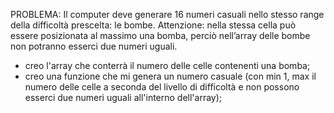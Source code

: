 PROBLEMA: Il computer deve generare 16 numeri casuali nello stesso range della difficoltà prescelta: le bombe.
Attenzione: nella stessa cella può essere posizionata al massimo una bomba, perciò nell’array delle bombe non potranno esserci due numeri uguali.

- creo l'array che conterrà il numero delle celle contenenti una bomba;
- creo una funzione che mi genera un numero casuale (con min 1, max il numero delle celle a seconda del livello di difficoltà e non possono esserci due numeri uguali all'interno dell'array);